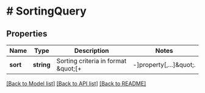 # # SortingQuery

## Properties

Name | Type | Description | Notes
------------ | ------------- | ------------- | -------------
**sort** | **string** | Sorting criteria in format \&quot;[+|-]property[,...]\&quot;. | [optional]

[[Back to Model list]](../../README.md#models) [[Back to API list]](../../README.md#endpoints) [[Back to README]](../../README.md)
